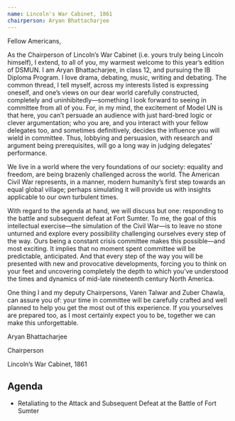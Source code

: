 ```yaml
---
name: Lincoln's War Cabinet, 1861
chairperson: Aryan Bhattacharjee
---
```


Fellow Americans,

As the Chairperson of Lincoln’s War Cabinet (i.e. yours truly being Lincoln himself), I extend, to all of you, my warmest welcome to this year’s edition of DSMUN. I am Aryan Bhattacharjee, in class 12, and pursuing the IB Diploma Program. I love drama, debating, music, writing and debating. The common thread, I tell myself, across my interests listed is expressing oneself, and one’s views on our dear world carefully constructed, completely and uninhibitedly—something I look forward to seeing in committee from all of you. For, in my mind, the excitement of Model UN is that here, you can’t persuade an audience with just hard-bred logic or clever argumentation; who you are, and you interact with your fellow delegates too, and sometimes definitively, decides the influence you will wield in committee. Thus, lobbying and persuasion, with research and argument being prerequisites, will go a long way in judging delegates’ performance.

We live in a world where the very foundations of our society: equality and freedom, are being brazenly challenged across the world. The American Civil War represents, in a manner, modern humanity’s first step towards an equal global village; perhaps simulating it will provide us with insights applicable to our own turbulent times.

With regard to the agenda at hand, we will discuss but one: responding to the battle and subsequent defeat at Fort Sumter. To me, the goal of this intellectual exercise—the simulation of the Civil War—is to leave no stone unturned and explore every possibility challenging ourselves every step of the way. Ours being a constant crisis committee makes this possible—and most exciting. It implies that no moment spent committee will be predictable, anticipated. And that every step of the way you will be presented with new and provocative developments, forcing you to think on your feet and uncovering completely the depth to which you’ve understood the times and dynamics of mid-late nineteenth century North America.

One thing I and my deputy Chairpersons, Varen Talwar and Zuber Chawla, can assure you of: your time in committee will be carefully crafted and well planned to help you get the most out of this experience. If you yourselves are prepared too, as I most certainly expect you to be, together we can make this unforgettable.

Aryan Bhattacharjee

Chairperson

Lincoln’s War Cabinet, 1861

## Agenda

- Retaliating to the Attack and Subsequent Defeat at the Battle of Fort Sumter
